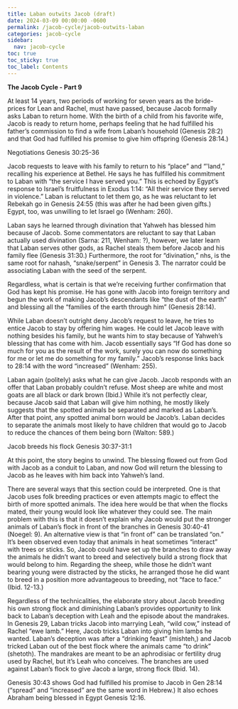 ```yaml
---
title: Laban outwits Jacob (draft)
date: 2024-03-09 00:00:00 -0600
permalink: /jacob-cycle/jacob-outwits-laban
categories: jacob-cycle
sidebar:
  nav: jacob-cycle
toc: true
toc_sticky: true
toc_label: Contents
---
```

**The Jacob Cycle - Part 9**

At least 14 years, two periods of working for seven years as the bride-prices for Lean and Rachel, must have passed, because Jacob formally asks Laban to return home.  With the birth of a child from his favorite wife, Jacob is ready to return home, perhaps feeling that he had fulfilled his father’s commission to find a wife from Laban’s household (Genesis 28:2) and that God had fulfilled his promise to give him offspring (Genesis 28:14.) 

Negotiations
Genesis 30:25-36

Jacob requests to leave with his family to return to his “place” and “'land,” recalling his experience at Bethel. He says he has fulfilled his commitment to Laban with “the service I have served you.” This is echoed by Egypt’s response to Israel’s fruitfulness in Exodus 1:14: “All their service they served in violence.” Laban is reluctant to let them go, as he was reluctant to let Rebekah go in Genesis 24:55 (this was after he had been given gifts.) Egypt, too, was unwilling to let Israel go (Wenham: 260).

Laban says he learned through divination that Yahweh has blessed him because of Jacob. Some commentators are reluctant to say that Laban actually used divination (Sarna: 211, Wenham: ?), however, we later learn that Laban serves other gods, as Rachel steals them before Jacob and his family flee (Genesis 31:30.) Furthermore, the root for “divination,” nhs, is the same root for nahash, “snake/serpent” in Genesis 3. The narrator could be associating Laban with the seed of the serpent.

Regardless, what is certain is that we’re receiving further confirmation that God has kept his promise. He has gone with Jacob into foreign territory and begun the work of making Jacob’s descendants like “the dust of the earth” and blessing all the “families of the earth through him” (Genesis 28:14).

While Laban doesn’t outright deny Jacob’s request to leave, he tries to entice Jacob to stay by offering him wages. He could let Jacob leave with nothing besides his family, but he wants him to stay because of Yahweh’s blessing that has come with him. Jacob essentially says “If God has done so much for you as the result of the work, surely you can now do something for me or let me do something for my family.” Jacob’s response links back to 28:14 with the word “increased” (Wenham: 255).

Laban again (politely) asks what he can give Jacob. Jacob responds with an offer that Laban probably couldn’t refuse. Most sheep are white and most goats are all black or dark brown (Ibid.) While it’s not perfectly clear, because Jacob said that Laban will give him nothing, he mostly likely suggests that the spotted animals be separated and marked as Laban’s. After that point, any spotted animal born would be Jacob’s. Laban decides to separate the animals most likely to have children that would go to Jacob to reduce the chances of them being born (Walton: 589.)

Jacob breeds his flock
Genesis 30:37-31:1

At this point, the story begins to unwind. The blessing flowed out from God with Jacob as a conduit to Laban, and now God will return the blessing to Jacob as he leaves with him back into Yahweh’s land.

There are several ways that this section could be interpreted. One is that Jacob uses folk breeding practices or even attempts magic to effect the birth of more spotted animals. The idea here would be that when the flocks mated, their young would look like whatever they could see. The main problem with this is that it doesn’t explain why Jacob would put the stronger animals of Laban’s flock in front of the branches in Genesis 30:40-41 (Noegel: 9). An alternative view is that “in front of” can be translated “on.” It’s been observed even today that animals in heat sometimes “interact” with trees or sticks. So, Jacob could have set up the branches to draw away the animals he didn’t want to breed and selectively build a strong flock that would belong to him. Regarding the sheep, while those he didn’t want bearing young were distracted by the sticks, he arranged those he did want to breed in a position more advantageous to breeding, not “face to face.” (Ibid. 12-13.)

Regardless of the technicalities, the elaborate story about Jacob breeding his own strong flock and diminishing Laban’s provides opportunity to link back to Laban’s deception with Leah and the episode about the mandrakes. In Genesis 29, Laban tricks Jacob into marrying Leah, “wild cow,” instead of Rachel “ewe lamb.” Here, Jacob tricks Laban into giving him lambs he wanted. Laban’s deception was after a “drinking feast” (mishteh,) and Jacob tricked Laban out of the best flock where the animals came “to drink” (shetoth). The mandrakes are meant to be an aphrodisiac or fertility drug used by Rachel, but it’s Leah who conceives. The branches are used against Laban’s flock to give Jacob a large, strong flock (Ibid. 14).

Genesis 30:43 shows God had fulfilled his promise to Jacob in Gen 28:14 (“spread” and “increased” are the same word in Hebrew.) It also echoes Abraham being blessed in Egypt Genesis 12:16.
